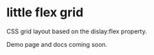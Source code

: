 # little flex grid 
CSS grid layout based on the dislay:flex property.

Demo page and docs coming soon.
